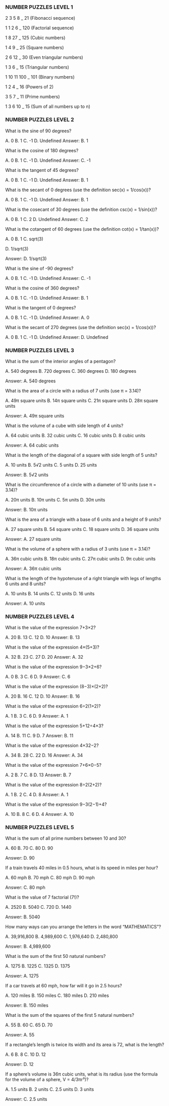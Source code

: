 ### NUMBER PUZZLES LEVEL 1

2 3 5 8 _ 21 (Fibonacci sequence)

1 1 2 6 _ 120 (Factorial sequence)

1 8 27 _ 125 (Cubic numbers)

1 4 9 _ 25 (Square numbers)

2 6 12 _ 30 (Even triangular numbers)

1 3 6 _ 15 (Triangular numbers)

1 10 11 100 _ 101 (Binary numbers)

1 2 4 _ 16 (Powers of 2)

3 5 7 _ 11 (Prime numbers)

1 3 6 10 _ 15 (Sum of all numbers up to n)


### NUMBER PUZZLES LEVEL 2

What is the sine of 90 degrees?

A. 0
B. 1
C. -1
D. Undefined
Answer: B. 1

What is the cosine of 180 degrees?

A. 0
B. 1
C. -1
D. Undefined
Answer: C. -1

What is the tangent of 45 degrees?

A. 0
B. 1
C. -1
D. Undefined
Answer: B. 1

What is the secant of 0 degrees (use the definition sec(x) = 1/cos(x))?

A. 0
B. 1
C. -1
D. Undefined
Answer: B. 1

What is the cosecant of 30 degrees (use the definition csc(x) = 1/sin(x))?

A. 0
B. 1
C. 2
D. Undefined
Answer: C. 2

What is the cotangent of 60 degrees (use the definition cot(x) = 1/tan(x))?

A. 0
B. 1
C. sqrt(3)​

D. 1/sqrt(3)​

Answer: D. 1/sqrt(3)​

What is the sine of -90 degrees?

A. 0
B. 1
C. -1
D. Undefined
Answer: C. -1

What is the cosine of 360 degrees?

A. 0
B. 1
C. -1
D. Undefined
Answer: B. 1

What is the tangent of 0 degrees?

A. 0
B. 1
C. -1
D. Undefined
Answer: A. 0

What is the secant of 270 degrees (use the definition sec(x) = 1/cos(x))?

A. 0
B. 1
C. -1
D. Undefined
Answer: D. Undefined


### NUMBER PUZZLES LEVEL 3

What is the sum of the interior angles of a pentagon?

A. 540 degrees
B. 720 degrees
C. 360 degrees
D. 180 degrees

Answer: A. 540 degrees

What is the area of a circle with a radius of 7 units (use π = 3.14)?

A. 49π square units
B. 14π square units
C. 21π square units
D. 28π square units

Answer: A. 49π square units

What is the volume of a cube with side length of 4 units?

A. 64 cubic units
B. 32 cubic units
C. 16 cubic units
D. 8 cubic units

Answer: A. 64 cubic units

What is the length of the diagonal of a square with side length of 5 units?

A. 10 units
B. 5√2 units
C. 5 units
D. 25 units

Answer: B. 5√2 units

What is the circumference of a circle with a diameter of 10 units (use π = 3.14)?

A. 20π units
B. 10π units
C. 5π units
D. 30π units

Answer: B. 10π units

What is the area of a triangle with a base of 6 units and a height of 9 units?

A. 27 square units
B. 54 square units
C. 18 square units
D. 36 square units

Answer: A. 27 square units

What is the volume of a sphere with a radius of 3 units (use π = 3.14)?

A. 36π cubic units
B. 18π cubic units
C. 27π cubic units
D. 9π cubic units

Answer: A. 36π cubic units

What is the length of the hypotenuse of a right triangle with legs of lengths 6 units and 8 units?

A. 10 units
B. 14 units
C. 12 units
D. 16 units

Answer: A. 10 units


### NUMBER PUZZLES LEVEL 4

What is the value of the expression 7+3×2?

A. 20
B. 13
C. 12
D. 10
Answer: B. 13

What is the value of the expression 4×(5+3)?

A. 32
B. 23
C. 27
D. 20
Answer: A. 32

What is the value of the expression 9−3×2+6?

A. 0
B. 3
C. 6
D. 9
Answer: C. 6

What is the value of the expression (8−3)×(2+2)?

A. 20
B. 16
C. 12
D. 10
Answer: B. 16

What is the value of the expression 6÷2(1+2)?

A. 1
B. 3
C. 6
D. 9
Answer: A. 1

What is the value of the expression 5+12÷4×3?

A. 14
B. 11
C. 9
D. 7
Answer: B. 11

What is the value of the expression 4×32−2?

A. 34
B. 28
C. 22
D. 16
Answer: A. 34

What is the value of the expression 7+6×0−5?

A. 2
B. 7
C. 8
D. 13
Answer: B. 7

What is the value of the expression 8÷2(2+2)?

A. 1
B. 2
C. 4
D. 8
Answer: A. 1

What is the value of the expression 9−3(2−1)+4?

A. 10
B. 8
C. 6
D. 4
Answer: A. 10


### NUMBER PUZZLES LEVEL 5

What is the sum of all prime numbers between 10 and 30?

A. 60
B. 70
C. 80
D. 90

Answer: D. 90

If a train travels 40 miles in 0.5 hours, what is its speed in miles per hour?

A. 60 mph
B. 70 mph
C. 80 mph
D. 90 mph

Answer: C. 80 mph

What is the value of 7 factorial (7!)?

A. 2520
B. 5040
C. 720
D. 1440

Answer: B. 5040

How many ways can you arrange the letters in the word “MATHEMATICS”?

A. 39,916,800
B. 4,989,600
C. 1,976,640
D. 2,480,800

Answer: B. 4,989,600

What is the sum of the first 50 natural numbers?

A. 1275
B. 1225
C. 1325
D. 1375

Answer: A. 1275

If a car travels at 60 mph, how far will it go in 2.5 hours?

A. 120 miles
B. 150 miles
C. 180 miles
D. 210 miles

Answer: B. 150 miles

What is the sum of the squares of the first 5 natural numbers?

A. 55
B. 60
C. 65
D. 70

Answer: A. 55

If a rectangle’s length is twice its width and its area is 72, what is the length?

A. 6
B. 8
C. 10
D. 12

Answer: D. 12

If a sphere’s volume is 36π cubic units, what is its radius (use the formula for the volume of a sphere, V = 4/3πr³)?

A. 1.5 units
B. 2 units
C. 2.5 units
D. 3 units

Answer: C. 2.5 units